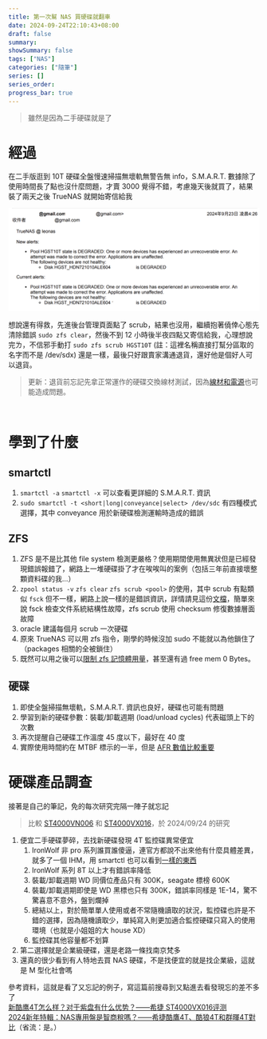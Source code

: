 ```yaml
---
title: 第一次幫 NAS 買硬碟就翻車
date: 2024-09-24T22:10:43+08:00
draft: false
summary: 
showSummary: false
tags: ["NAS"]
categories: ["隨筆"]
series: []
series_order: 
progress_bar: true
---
```


> 雖然是因為二手硬碟就是了

# 經過
在二手版逛到 10T 硬碟全盤慢速掃描無壞軌無警告無 info，S.M.A.R.T. 數據除了使用時間長了點也沒什麼問題，才賣 3000 覺得不錯，考慮幾天後就買了，結果裝了兩天之後 TrueNAS 就開始寄信給我

![zfs alert](alert.png "TrueNAS 系統警告")

想說還有得救，先進後台管理頁面點了 scrub，結果也沒用，繼續抱著僥倖心態先清除錯誤 `sudo zfs clear`，然後不到 12 小時後半夜四點又寄信給我，心理想說完ㄌ，不信邪手動打 `sudo zfs scrub HGST10T` (註：這裡名稱直接打幫分區取的名字而不是 /dev/sdx) 還是一樣，最後只好跟賣家溝通退貨，還好他是個好人可以退貨。

> 更新：退貨前忘記先拿正常運作的硬碟交換線材測試，因為[線材和電源](https://blog.user.today/10-free-truenas-note/)也可能造成問題。

<br>

# 學到了什麼
## smartctl
1. `smartctl -a` `smartctl -x` 可以查看更詳細的 S.M.A.R.T. 資訊
2. `sudo smartctl -t <short|long|conveyance|select> /dev/sdc` 有四種模式選擇，其中 conveyance 用於新硬碟檢測運輸時造成的錯誤

## ZFS
1. ZFS 是不是比其他 file system 檢測更嚴格？使用期間使用無異狀但是已經發現錯誤報錯了，網路上一堆硬碟掛了才在唉唉叫的案例（包括三年前直接壞整顆資料碟的我...）
2. `zpool status -v` `zfs clear` `zfs scrub <pool>` 的使用，其中 scrub 有點類似 `fsck` 但不一樣，網路上說一樣的是錯誤資訊，詳情請見這份[文檔](https://illumos.org/books/zfs-admin/gavwg.html)，簡單來說 fsck 檢查文件系統結構性故障，zfs scrub 使用 checksum 修復數據層面故障
3. oracle 建議每個月 scrub 一次硬碟
4. 原來 TrueNAS 可以用 zfs 指令，剛學的時候沒加 sudo 不能就以為他鎖住了（packages 相關的全被鎖住）
5. 既然可以用之後可以[限制 zfs 記憶體用量](https://jose.scjtqs.com/truenas/2023-10-08-1972/truenas-scale-%E8%B0%83%E6%95%B4%E9%BB%98%E8%AE%A4%E7%9A%84-arc%E5%86%85%E5%AD%98%E5%8D%A0%E7%94%A8%E8%A7%84%E5%88%99.html)，甚至還有過 free mem 0 Bytes。

## 硬碟
1. 即使全盤掃描無壞軌，S.M.A.R.T. 資訊也良好，硬碟也可能有問題
2. 學習到新的硬碟參數：裝載/卸載週期 (load/unload cycles) 代表磁頭上下的次數
3. 再次提醒自己硬碟工作溫度 45 度以下，最好在 40 度
4. 實際使用時間約在 MTBF 標示的一半，但是 [AFR 數值比較重要](https://www.seagate.com/tw/zh/support/kb/hard-disk-drive-reliability-and-mtbf-afr-174791en/)

# 硬碟產品調查
接著是自己的筆記，免的每次研究完隔一陣子就忘記

> 比較 [ST4000VN006](https://www.seagate.com/www-content/datasheets/pdfs/ironwolf-18tb-DS1904-20-2111TW-zh_TW.pdf) 和 [ST4000VX016](https://www.seagate.com/files/www-content/datasheets/pdfs/skyhawk-3-5-hdd-DS1902-17-2107TW-zh_TW.pdf)，於 2024/09/24 的研究

1. 便宜二手硬碟夢碎，去找新硬碟發現 4T 監控碟異常便宜
    1. IronWolf 非 pro 系列誰買誰傻逼，連官方都說不出來他有什麼具體差異，就多了一個 IHM，用 smartctl 也可以看到[一樣的東西](https://www.truenas.com/community/threads/seagate-iron-wolf-%E2%84%A2-health-management.58629/)
    2. IronWolf 系列 8T 以上才有錯誤率降低
    3. 裝載/卸載週期 WD 同價位產品只有 300K，seagate 標榜 600K
    4. 裝載/卸載週期即使是 WD 黑標也只有 300K，錯誤率同樣是 1E-14，驚不驚喜意不意外，盤到爛掉
    5. 總結以上，對於簡單單人使用或者不常隨機讀取的狀況，監控碟也許是不錯的選擇，因為隨機讀取少，單純寫入則更加適合監控硬碟只寫入的使用環境（也就是小姐姐的大 house XD）
    6. 監控碟其他容量都不划算
5. 第二選擇就是企業級硬碟，還是老路一條找南京梵多
6. 還真的很少看到有人特地去買 NAS 硬碟，不是找便宜的就是找企業級，這就是 M 型化社會嗎


參考資料，這就是看了又忘記的例子，寫這篇前搜尋到又點進去看發現忘的差不多了  
[新酷鹰4T怎么样？对于紫盘有什么优势？——希捷 ST4000VX016评测](https://www.youtube.com/watch?v=bi4f5eN9LoU)  
[2024新年特輯：NAS專用盤是智商稅嗎？——希捷酷鷹4T、酷狼4T和群暉4T對比](https://www.youtube.com/watch?v=IR9LW3oOeEg)（省流：是。）
